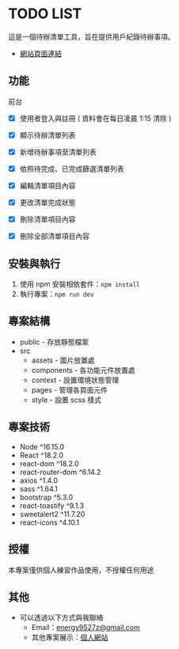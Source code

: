# TODO LIST

這是一個待辦清單工具，旨在提供用戶紀錄待辦事項。
- [網站頁面連結](https://ben0588.github.io/react-todolist/)


## 功能

前台
- [x] 使用者登入與註冊 ( 資料會在每日凌晨 1:15 清除 )
- [x] 顯示待辦清單列表
- [x] 新增待辦事項至清單列表
- [x] 依照待完成、已完成篩選清單列表
- [x] 編輯清單項目內容
- [x] 更改清單完成狀態
- [x] 刪除清單項目內容
- [x] 刪除全部清單項目內容



## 安裝與執行

1. 使用 npm 安裝相依套件：`npm install`
2. 執行專案：`npm run dev`


## 專案結構

- public - 存放靜態檔案
- src 
    - assets - 圖片放置處
    - components - 各功能元件放置處
    - context - 設置環境狀態管理
    - pages - 管理各頁面元件
    - style - 設置 scss 樣式
    
## 專案技術

- Node ^16.15.0
- React ^18.2.0
- react-dom ^18.2.0
- react-router-dom ^6.14.2
- axios ^1.4.0
- sass ^1.64.1
- bootstrap ^5.3.0
- react-toastify ^9.1.3
- sweetalert2 ^11.7.20
- react-icons ^4.10.1


## 授權
本專案僅供個人練習作品使用，不授權任何用途

## 其他
- 可以透過以下方式與我聯絡
    - Email：energy9527z@gmail.com
    - 其他專案展示：[個人網站](https://ben0588.github.io/PersonalWebsite/#/)
